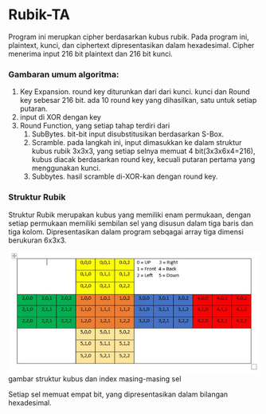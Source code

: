 # Rubik-TA
Program ini merupkan cipher berdasarkan kubus rubik. Pada program ini, plaintext, kunci, dan ciphertext dipresentasikan dalam hexadesimal. Cipher menerima input 216 bit plaintext dan 216 bit kunci.

<h3>Gambaran umum algoritma:</h3>

1. Key Expansion. round key diturunkan dari dari kunci. kunci dan Round key sebesar 216 bit. ada 10 round key yang dihasilkan, satu untuk setiap putaran.
2. input di XOR dengan key
3. Round Function, yang setiap tahap terdiri dari
   1. SubBytes. bit-bit  input disubstitusikan berdasarkan S-Box. 
   2. Scramble. pada langkah ini, input dimasukkan ke dalam struktur kubus rubik 3x3x3, yang setiap selnya memuat 4 bit(3x3x6x4=216),  kubus diacak berdasarkan round key, kecuali putaran pertama yang menggunakan kunci.
   3. Subbytes. hasil scramble di-XOR-kan dengan round key.

<h3>Struktur Rubik</h3>
Struktur Rubik merupakan kubus yang memiliki enam permukaan, dengan setiap permukaan memiliki sembilan sel yang disusun dalam tiga baris dan tiga kolom. Dipresentasikan dalam program sebqagai array tiga dimensi berukuran 6x3x3. 

![image](https://github.com/ilhamsyamsuddin/Rubik-TA/blob/main/Jejaring.jpg?raw=true)
     	gambar struktur kubus dan index masing-masing sel
	
Setiap sel memuat empat bit, yang dipresentasikan dalam bilangan hexadesimal.
